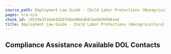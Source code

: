 ```yaml
---
source_path: Employment Law Guide - Child Labor Protections (Nonagricultural Work).md
pages: n/a-n/a
chunk_id: c8529a351bee4d287b8ed8bbdb87ae665b998aa4
title: Employment Law Guide - Child Labor Protections (Nonagricultural Work)
---
```

## Compliance Assistance Available DOL Contacts
